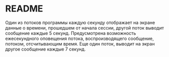 # README #

Один из потоков программы каждую секунду отображает на экране данные о времени, прошедшем от начала сессии, другой поток выводит сообщение каждые 5 секунд.
Предусмотрена возможность ежесекундного оповещения потока, воспроизводящего сообщение, потоком, отсчитывающим время.
Еще один поток, выводит на экран другое сообщение каждые 7 секунд.
